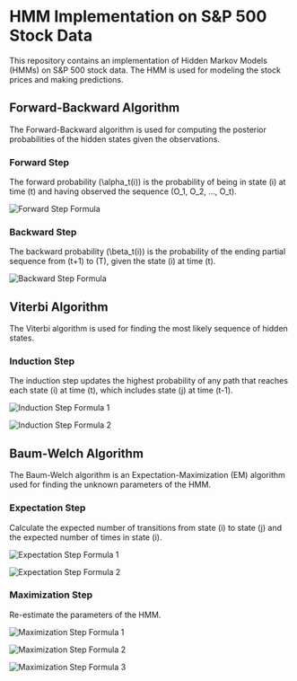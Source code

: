 # HMM Implementation on S&P 500 Stock Data

This repository contains an implementation of Hidden Markov Models (HMMs) on S&P 500 stock data. The HMM is used for modeling the stock prices and making predictions.

## Forward-Backward Algorithm

The Forward-Backward algorithm is used for computing the posterior probabilities of the hidden states given the observations.

### Forward Step
The forward probability \(\alpha_t(i)\) is the probability of being in state \(i\) at time \(t\) and having observed the sequence \(O_1, O_2, ..., O_t\).

![Forward Step Formula](https://latex.codecogs.com/svg.latex?\color{white}\alpha_t(i)%20=%20P(O_1,%20O_2,%20...,%20O_t,%20X_t%20=%20S_i%20|%20\lambda))

### Backward Step
The backward probability \(\beta_t(i)\) is the probability of the ending partial sequence from \(t+1\) to \(T\), given the state \(i\) at time \(t\).

![Backward Step Formula](https://latex.codecogs.com/svg.latex?\color{white}\beta_t(i)%20=%20P(O_{t+1},%20O_{t+2},%20...,%20O_T%20|%20X_t%20=%20S_i,%20\lambda))

## Viterbi Algorithm

The Viterbi algorithm is used for finding the most likely sequence of hidden states.

### Induction Step
The induction step updates the highest probability of any path that reaches each state \(i\) at time \(t\), which includes state \(j\) at time \(t-1\).

![Induction Step Formula 1](https://latex.codecogs.com/svg.latex?\color{white}\delta_t(i)%20=%20\max_{j}%20\left[%20\delta_{t-1}(j)%20\cdot%20a_{ji}%20\right]%20\cdot%20b_i(O_t))

![Induction Step Formula 2](https://latex.codecogs.com/svg.latex?\color{white}\psi_t(i)%20=%20\arg\max_{j}%20\left[%20\delta_{t-1}(j)%20\cdot%20a_{ji}%20\right])

## Baum-Welch Algorithm

The Baum-Welch algorithm is an Expectation-Maximization (EM) algorithm used for finding the unknown parameters of the HMM.

### Expectation Step
Calculate the expected number of transitions from state \(i\) to state \(j\) and the expected number of times in state \(i\).

![Expectation Step Formula 1](https://latex.codecogs.com/svg.latex?\color{white}\xi_t(i,%20j)%20=%20\frac{\alpha_t(i)%20\cdot%20a_{ij}%20\cdot%20b_j(O_{t+1})%20\cdot%20\beta_{t+1}(j)}{\sum_{i=1}^N%20\sum_{j=1}^N%20\alpha_t(i)%20\cdot%20a_{ij}%20\cdot%20b_j(O_{t+1})%20\cdot%20\beta_{t+1}(j)})

![Expectation Step Formula 2](https://latex.codecogs.com/svg.latex?\color{white}\gamma_t(i)%20=%20\frac{\alpha_t(i)%20\cdot%20\beta_t(i)}{\sum_{i=1}%20^N%20\alpha_t(i)%20\cdot%20\beta_t(i)})

### Maximization Step
Re-estimate the parameters of the HMM.

![Maximization Step Formula 1](https://latex.codecogs.com/svg.latex?\color{white}\hat{a}_{ij}%20=%20\frac{\sum_{t=1}^{T-1}%20\xi_t(i,%20j)}{\sum_{t=1}^{T-1}%20\gamma_t(i)})

![Maximization Step Formula 2](https://latex.codecogs.com/svg.latex?\color{white}\hat{b}_j(k)%20=%20\frac{\sum_{t=1,%20O_t%20=%20k}^{T}%20\gamma_t(j)}{\sum_{t=1}^{T}%20\gamma_t(j)})

![Maximization Step Formula 3](https://latex.codecogs.com/svg.latex?\color{white}\hat{\pi}_i%20=%20\gamma_1(i))

<!-- ```bash
git clone https://github.com/yourusername/hmm-snp500.git -->
